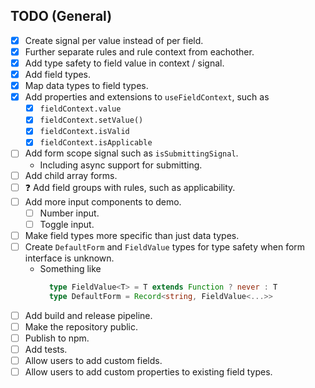 ## TODO (General)

- [x] Create signal per value instead of per field.
- [x] Further separate rules and rule context from eachother.
- [x] Add type safety to field value in context / signal.
- [x] Add field types.
- [x] Map data types to field types.
- [x] Add properties and extensions to `useFieldContext`, such as
  - [x] `fieldContext.value`
  - [x] `fieldContext.setValue()`
  - [x] `fieldContext.isValid`
  - [x] `fieldContext.isApplicable`
- [ ] Add form scope signal such as `isSubmittingSignal`.
  - Including async support for submitting.
- [ ] Add child array forms.
- [ ] ❓ Add field groups with rules, such as applicability.
- [ ] Add more input components to demo.
  - [ ] Number input.
  - [ ] Toggle input.
- [ ] Make field types more specific than just data types.
- [ ] Create `DefaultForm` and `FieldValue` types for type safety when form interface is unknown.
  - Something like
    ```ts
      type FieldValue<T> = T extends Function ? never : T
      type DefaultForm = Record<string, FieldValue<...>>
    ```
- [ ] Add build and release pipeline.
- [ ] Make the repository public.
- [ ] Publish to npm.
- [ ] Add tests.
- [ ] Allow users to add custom fields.
- [ ] Allow users to add custom properties to existing field types.

